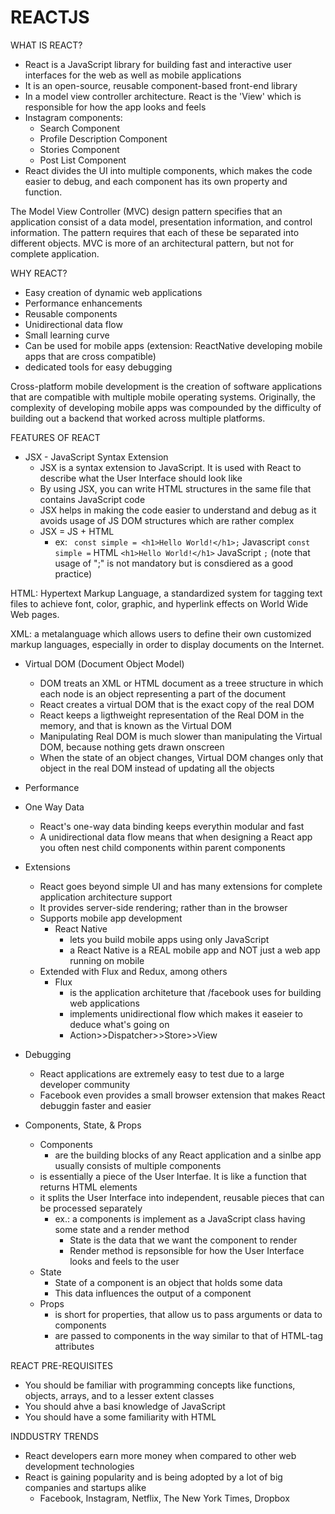 # REACTJS 

WHAT IS REACT? 
- React is a JavaScript library for building fast and interactive user interfaces for the web as well as mobile applications 
- It is an open-source, reusable component-based front-end library
- In a model view controller architecture. React is the 'View' which is responsible for how the app looks and feels
- Instagram components: 
	- Search Component
	- Profile Description Component
	- Stories Component
	- Post List Component 
- React divides the UI into multiple components, which makes the code easier to debug, and each component has its own property and function. 

The Model View Controller (MVC) design pattern specifies that an application consist of a data model, presentation information, and control information. The pattern requires that each of these be separated into different objects. MVC is more of an architectural pattern, but not for complete application.



WHY REACT?
- Easy creation of dynamic web applications 
- Performance enhancements
- Reusable components 
- Unidirectional data flow
- Small learning curve
- Can be used for mobile apps 
(extension: ReactNative developing mobile apps that are cross compatible)
- dedicated tools for easy debugging

Cross-platform mobile development is the creation of software applications that are compatible with multiple mobile operating systems. Originally, the complexity of developing mobile apps was compounded by the difficulty of building out a backend that worked across multiple platforms.

FEATURES OF REACT
- JSX - JavaScript Syntax Extension
	- JSX is a syntax extension to JavaScript. It is used with React to describe what the User Interface should look like
	- By using JSX, you can write HTML structures in the same file that contains JavaScript code
	- JSX helps in making the code easier to understand and debug as it avoids usage of JS DOM structures which are rather complex 
	- JSX = JS + HTML
		- ex: ``` const simple = <h1>Hello World!</h1>;```
			Javascript ```const simple =```
			HTML ```<h1>Hello World!</h1>```
			JavaScript ```;``` (note that usage of ";" is not mandatory but is consdiered as a good practice)

HTML: Hypertext Markup Language, a standardized system for tagging text files to achieve font, color, graphic, and hyperlink effects on World Wide Web pages.

XML: a metalanguage which allows users to define their own customized markup languages, especially in order to display documents on the Internet.

- Virtual DOM (Document Object Model)
	- DOM treats an XML or HTML document as a treee structure in which each node is an object representing a part of the document 
	- React creates a virtual DOM that is the exact copy of the real DOM
	- React keeps a ligthweight representation of the Real DOM in the memory, and that is known as the Virtual DOM
	- Manipulating Real DOM is much slower than manipulating the Virtual DOM, because nothing gets drawn onscreen
	- When the state of an object changes, Virtual DOM changes only that object in the real DOM instead of updating all the objects

- Performance 

- One Way Data 
	- React's one-way data binding keeps everythin modular and fast
	- A unidirectional data flow means that when designing a React app you often nest child components within parent components

- Extensions
	- React goes beyond simple UI and has many extensions for complete application architecture support 
	- It provides server-side rendering; rather than in the browser
	- Supports mobile app development 
		- React Native 
			- lets you build mobile apps using only JavaScript
			- a React Native is a REAL mobile app and NOT just a web app running on mobile
	- Extended with Flux and Redux, among others
		- Flux
			- is the application architeture that /facebook uses for building web applications
			- implements unidirectional flow which makes it easeier to deduce what's going on
			- Action>>Dispatcher>>Store>>View

- Debugging 
	- React applications are extremely easy to test due to a large developer community
	- Facebook even provides a small browser extension that makes React debuggin faster and easier

- Components, State, & Props
	- Components
		- are the building blocks of any React application and a sinlbe app usually consists of multiple components
	- is essentially a piece of the User Interfae. It is like a function that returns HTML elements
	- it splits the User Interface into independent, reusable pieces that can be processed separately
		- ex.: a components is implement as a JavaScript class having some state and a render method
			- State is the data that we want the component to render
			- Render method is repsonsible for how the User Interface looks and feels to the user
	- State
		- State of a component is an object that holds some data
		- This data influences the output of a component
	- Props
		- is short for properties, that allow us to pass arguments or data to components 
		- are passed to components in the way similar to that of HTML-tag attributes

REACT PRE-REQUISITES 
- You should be familiar with programming concepts like functions, objects, arrays, and to a lesser extent classes
- You should ahve a basi knowledge of JavaScript
- You should have a some familiarity with HTML

INDDUSTRY TRENDS
- React developers earn more money when compared to other web development technologies
- React is gaining popularity and is being adopted by a lot of big companies and startups alike
	- Facebook, Instagram, Netflix, The New York Times, Dropbox
